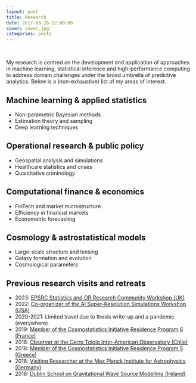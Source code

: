 ```yaml
---
layout: post
title: Research
date: 2017-03-26 12:00:00
cover: cover.jpg
categories: posts
---
```



<br>

My research is centred on the development and application of approaches in machine learning, statistical inference and high-performance computing to address domain challenges under the broad umbrella of predictive analytics. Below is a (non-exhaustive) list of my areas of interest.

<!--Current projects include, among others, market microstructure and information efficiency in emerging markets, geospatial analysis and simulation-based approaches to crime prevention, and impacts from healthcare crises and technology infrastructure disruptions.-->

## Machine learning & applied statistics

* Non-parametric Bayesian methods
* Estimation theory and sampling
* Deep learning techniques

<!--
## Operational research & public policy

* Humanitarian and military analytics
* Spatial analysis and simulations
* Quantitative criminology
-->

## Operational research & public policy

* Geospatial analysis and simulations
* Healthcare statistics and crises
* Quantitative criminology

## Computational finance & economics

* FinTech and market microstructure
* Efficiency in financial markets 
* Econometric forecasting

## Cosmology & astrostatistical models

* Large-scale structure and lensing
* Galaxy formation and evolution
* Cosmological parameters

## Previous research visits and retreats

* 2023: [EPSRC Statistics and OR Research Community Workshop (UK)](https://www.ukri.org/events/statistics-and-operational-research-community-workshop-17-jan)
* 2022: [Co-organizer of the AI Super-Resolution Simulations Workshop (USA)](https://events.mcs.cmu.edu/aisrs22)
* 2020-2021: Limited travel due to thesis write-up and a pandemic (everywhere)
* 2019: [Member of the Cosmostatistics Initiative Residence Program 6 (France)](https://cosmostatistics-initiative.org/residence-programs/crp6)
* 2018: [Observer at the Cerro Tololo Inter-American Observatory (Chile)](https://noirlab.edu/science/programs/ctio)
* 2018: [Member of the Cosmostatistics Initiative Residence Program 5 (Greece)](https://cosmostatistics-initiative.org/residence-programs/coin-residence-program-5-chania-greece)
* 2018: [Visiting Researcher at the Max Planck Institute for Astrophysics (Germany)](https://www.mpa-garching.mpg.de)
* 2018: [Dublin School on Gravitational Wave Source Modelling (Ireland)](https://maths.ucd.ie/dsgwsm)

<br>
